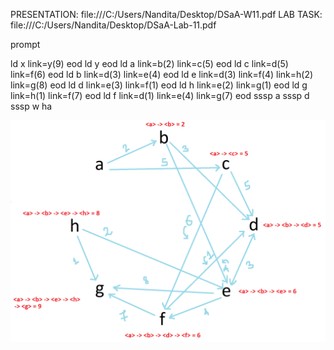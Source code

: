 PRESENTATION: file:///C:/Users/Nandita/Desktop/DSaA-W11.pdf
LAB TASK: file:///C:/Users/Nandita/Desktop/DSaA-Lab-11.pdf

prompt

ld x
link=y(9)
eod
ld y
eod
ld a
link=b(2)
link=c(5)
eod
ld c
link=d(5)
link=f(6)
eod
ld b
link=d(3)
link=e(4)
eod
ld e
link=d(3)
link=f(4)
link=h(2)
link=g(8)
eod
ld d
link=e(3)
link=f(1)
eod
ld h
link=e(2)
link=g(1)
eod
ld g
link=h(1)
link=f(7)
eod
ld f
link=d(1)
link=e(4)
link=g(7)
eod
sssp a
sssp d
sssp w
ha

![img.png](img.png)